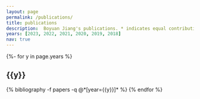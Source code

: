 ```yaml
---
layout: page
permalink: /publications/
title: publications
description:  Boyuan Jiang's publications. * indicates equal contribution.
years: [2023, 2022, 2021, 2020, 2019, 2018]
nav: true
---
```

<!-- _pages/publications.md -->
<div class="publications">

{%- for y in page.years %}
  <h2 class="year">{{y}}</h2>
  {% bibliography -f papers -q @*[year={{y}}]* %}
{% endfor %}

</div>

<div class="clustrmaps">
<script type='text/javascript' id='clustrmaps' src='//cdn.clustrmaps.com/map_v2.js?cl=080808&w=300&t=tt&d=EjRGPh2Dr65dqTqraYvkUlCl05O1zHSXvOMxpN_2rkQ&co=ffffff&ct=808080&cmo=3acc3a&cmn=ff5353'></script>
</div>